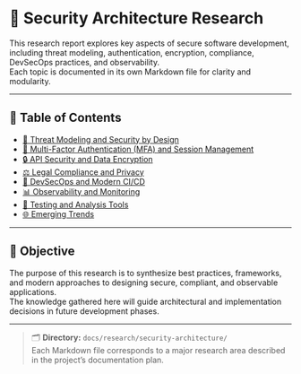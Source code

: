 # 🧩 Security Architecture Research

This research report explores key aspects of secure software development, including threat modeling, authentication, encryption, compliance, DevSecOps practices, and observability.  
Each topic is documented in its own Markdown file for clarity and modularity.

---

## 📘 Table of Contents

- [🔐 Threat Modeling and Security by Design](./threat-modeling-and-security.md)
- [🔑 Multi-Factor Authentication (MFA) and Session Management](./mfa-and-session-management.md)
- [🔒 API Security and Data Encryption](./api-security-and-encryption.md)
- [⚖️ Legal Compliance and Privacy](./compliance-and-privacy.md)
- [🚀 DevSecOps and Modern CI/CD](./devsecops-and-cicd.md)
- [📊 Observability and Monitoring](./observability-and-monitoring.md)
- [🧪 Testing and Analysis Tools](./testing-and-analysis.md)
- [🌐 Emerging Trends](./emerging-trends.md)

---

## 🧭 Objective

The purpose of this research is to synthesize best practices, frameworks, and modern approaches to designing secure, compliant, and observable applications.  
The knowledge gathered here will guide architectural and implementation decisions in future development phases.

---

> 🗂️ **Directory:** `docs/research/security-architecture/`  
> Each Markdown file corresponds to a major research area described in the project’s documentation plan.
